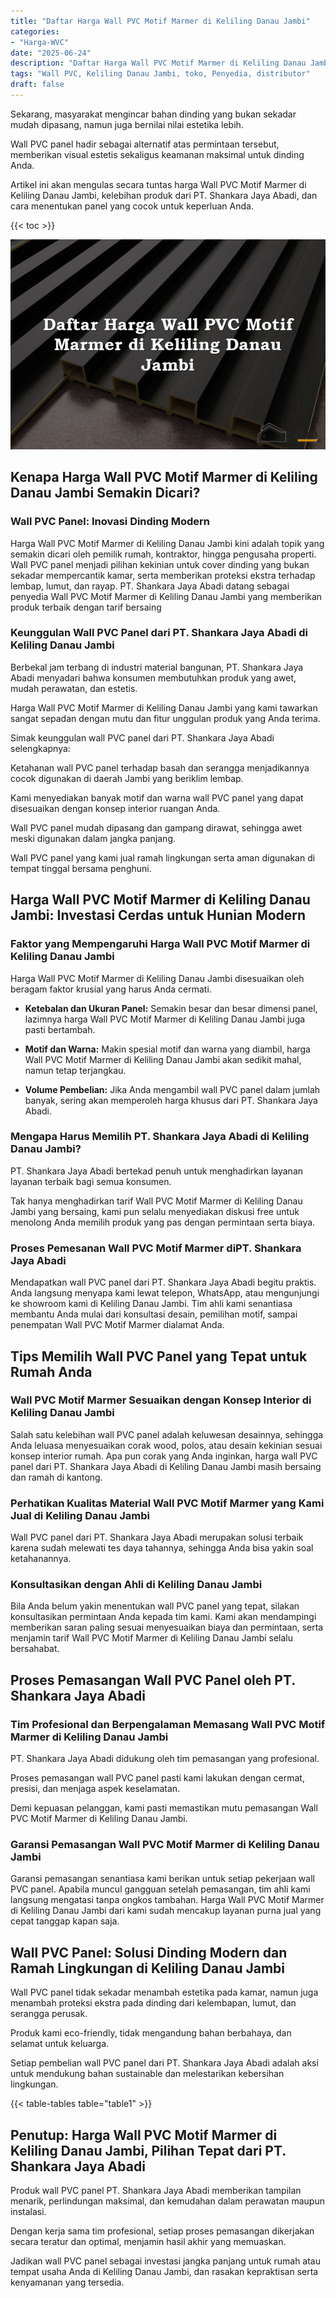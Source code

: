 ```yaml
---
title: "Daftar Harga Wall PVC Motif Marmer di Keliling Danau Jambi"
categories: 
- "Harga-WVC"
date: "2025-06-24"
description: "Daftar Harga Wall PVC Motif Marmer di Keliling Danau Jambi untuk tempat tinggal, perkantoran, dan gerai. Panel unggulan, variasi motif, variasi warna elegan, beserta servis pemasangan ditangani oleh tenaga ahli profesional dan jaminan resmi!|Servis penyediaan Wall PVC Motif Marmer di Keliling Danau Jambi untuk kebutuhan tempat tinggal, perkantoran, maupun ritel, dengan panel berkualitas dan instalasi oleh teknisi ahli dan jaminan resmi.|Solusi Wall PVC Motif Marmer di Keliling Danau Jambi yang terpercaya bagi tempat tinggal, kantor, serta ritel, bersama panel unggulan dan penempatan oleh teknisi berpengalaman dan jaminan resmi.|Penjualan Wall PVC Motif Marmer di Keliling Danau Jambi bagi rumah, kantor, dan ritel, dengan panel unggulan dan instalasi ditangani oleh tim profesional, lengkap beserta garansi resmi.}"
tags: "Wall PVC, Keliling Danau Jambi, toko, Penyedia, distributor"
draft: false
---
```


Sekarang, masyarakat mengincar bahan dinding yang bukan sekadar mudah dipasang, namun juga bernilai nilai estetika lebih.

Wall PVC panel hadir sebagai alternatif atas permintaan tersebut, memberikan visual estetis sekaligus keamanan maksimal untuk dinding Anda.

Artikel ini akan mengulas secara tuntas harga Wall PVC Motif Marmer di Keliling Danau Jambi, kelebihan produk dari PT. Shankara Jaya Abadi, dan cara menentukan panel yang cocok untuk keperluan Anda.

{{< toc >}}

![Daftar Harga Wall PVC Motif Marmer di Keliling Danau Jambi](/images/Harga-WVC/Daftar-Harga-Wall-PVC-Motif-Marmer-di-Keliling-Danau-Jambi.png)


## Kenapa Harga Wall PVC Motif Marmer di Keliling Danau Jambi Semakin Dicari?

### Wall PVC Panel: Inovasi Dinding Modern

Harga Wall PVC Motif Marmer di Keliling Danau Jambi kini adalah topik yang semakin dicari oleh pemilik rumah, kontraktor, hingga pengusaha properti. Wall PVC panel menjadi pilihan kekinian untuk cover dinding yang bukan sekadar mempercantik kamar, serta memberikan proteksi ekstra terhadap lembap, lumut, dan rayap. PT. Shankara Jaya Abadi datang sebagai penyedia Wall PVC Motif Marmer di Keliling Danau Jambi yang memberikan produk terbaik dengan tarif bersaing

### Keunggulan Wall PVC Panel dari PT. Shankara Jaya Abadi di Keliling Danau Jambi

Berbekal jam terbang di industri material bangunan, PT. Shankara Jaya Abadi menyadari bahwa konsumen membutuhkan produk yang awet, mudah perawatan, dan estetis.

Harga Wall PVC Motif Marmer di Keliling Danau Jambi yang kami tawarkan sangat sepadan dengan mutu dan fitur unggulan produk yang Anda terima.

Simak keunggulan wall PVC panel dari PT. Shankara Jaya Abadi selengkapnya:

Ketahanan wall PVC panel terhadap basah dan serangga menjadikannya cocok digunakan di daerah Jambi yang beriklim lembap.

Kami menyediakan banyak motif dan warna wall PVC panel yang dapat disesuaikan dengan konsep interior ruangan Anda.

Wall PVC panel mudah dipasang dan gampang dirawat, sehingga awet meski digunakan dalam jangka panjang.

Wall PVC panel yang kami jual ramah lingkungan serta aman digunakan di tempat tinggal bersama penghuni.

## Harga Wall PVC Motif Marmer di Keliling Danau Jambi: Investasi Cerdas untuk Hunian Modern

### Faktor yang Mempengaruhi Harga Wall PVC Motif Marmer di Keliling Danau Jambi

Harga Wall PVC Motif Marmer di Keliling Danau Jambi disesuaikan oleh beragam faktor krusial yang harus Anda cermati.

- **Ketebalan dan Ukuran Panel:** Semakin besar dan besar dimensi panel, lazimnya harga Wall PVC Motif Marmer di Keliling Danau Jambi juga pasti bertambah.

- **Motif dan Warna:** Makin spesial motif dan warna yang diambil, harga Wall PVC Motif Marmer di Keliling Danau Jambi akan sedikit mahal, namun tetap terjangkau.

- **Volume Pembelian:** Jika Anda mengambil wall PVC panel dalam jumlah banyak, sering akan memperoleh harga khusus dari PT. Shankara Jaya Abadi.

### Mengapa Harus Memilih PT. Shankara Jaya Abadi di Keliling Danau Jambi?

PT. Shankara Jaya Abadi bertekad penuh untuk menghadirkan layanan layanan terbaik bagi semua konsumen.

Tak hanya menghadirkan tarif Wall PVC Motif Marmer di Keliling Danau Jambi yang bersaing, kami pun selalu menyediakan diskusi free untuk menolong Anda memilih produk yang pas dengan permintaan serta biaya.

### Proses Pemesanan Wall PVC Motif Marmer diPT. Shankara Jaya Abadi

Mendapatkan wall PVC panel dari PT. Shankara Jaya Abadi begitu praktis. Anda langsung menyapa kami lewat telepon, WhatsApp, atau mengunjungi ke showroom kami di Keliling Danau Jambi. Tim ahli kami senantiasa membantu Anda mulai dari konsultasi desain, pemilihan motif, sampai penempatan Wall PVC Motif Marmer dialamat Anda.

## Tips Memilih Wall PVC Panel yang Tepat untuk Rumah Anda

### Wall PVC Motif Marmer Sesuaikan dengan Konsep Interior di Keliling Danau Jambi

Salah satu kelebihan wall PVC panel adalah keluwesan desainnya, sehingga Anda leluasa menyesuaikan corak wood, polos, atau desain kekinian sesuai konsep interior rumah. Apa pun corak yang Anda inginkan, harga wall PVC panel dari PT. Shankara Jaya Abadi di Keliling Danau Jambi masih bersaing dan ramah di kantong.

### Perhatikan Kualitas Material Wall PVC Motif Marmer yang Kami Jual di Keliling Danau Jambi

Wall PVC panel dari PT. Shankara Jaya Abadi merupakan solusi terbaik karena sudah melewati tes daya tahannya, sehingga Anda bisa yakin soal ketahanannya.

### Konsultasikan dengan Ahli di Keliling Danau Jambi

Bila Anda belum yakin menentukan wall PVC panel yang tepat, silakan konsultasikan permintaan Anda kepada tim kami. Kami akan mendampingi memberikan saran paling sesuai menyesuaikan biaya dan permintaan, serta menjamin tarif Wall PVC Motif Marmer di Keliling Danau Jambi selalu bersahabat.

## Proses Pemasangan Wall PVC Panel oleh PT. Shankara Jaya Abadi

### Tim Profesional dan Berpengalaman Memasang Wall PVC Motif Marmer di Keliling Danau Jambi

PT. Shankara Jaya Abadi didukung oleh tim pemasangan yang profesional.

Proses pemasangan wall PVC panel pasti kami lakukan dengan cermat, presisi, dan menjaga aspek keselamatan.

Demi kepuasan pelanggan, kami pasti memastikan mutu pemasangan Wall PVC Motif Marmer di Keliling Danau Jambi.

### Garansi Pemasangan Wall PVC Motif Marmer di Keliling Danau Jambi

Garansi pemasangan senantiasa kami berikan untuk setiap pekerjaan wall PVC panel. Apabila muncul gangguan setelah pemasangan, tim ahli kami langsung mengatasi tanpa ongkos tambahan. Harga Wall PVC Motif Marmer di Keliling Danau Jambi dari kami sudah mencakup layanan purna jual yang cepat tanggap kapan saja.

## Wall PVC Panel: Solusi Dinding Modern dan Ramah Lingkungan di Keliling Danau Jambi

Wall PVC panel tidak sekadar menambah estetika pada kamar, namun juga menambah proteksi ekstra pada dinding dari kelembapan, lumut, dan serangga perusak.

Produk kami eco-friendly, tidak mengandung bahan berbahaya, dan selamat untuk keluarga.

Setiap pembelian wall PVC panel dari PT. Shankara Jaya Abadi adalah aksi untuk mendukung bahan sustainable dan melestarikan kebersihan lingkungan.

{{< table-tables table="table1" >}}

## Penutup: Harga Wall PVC Motif Marmer di Keliling Danau Jambi, Pilihan Tepat dari PT. Shankara Jaya Abadi

Produk wall PVC panel PT. Shankara Jaya Abadi memberikan tampilan menarik, perlindungan maksimal, dan kemudahan dalam perawatan maupun instalasi.

Dengan kerja sama tim profesional, setiap proses pemasangan dikerjakan secara teratur dan optimal, menjamin hasil akhir yang memuaskan.

Jadikan wall PVC panel sebagai investasi jangka panjang untuk rumah atau tempat usaha Anda di Keliling Danau Jambi, dan rasakan kepraktisan serta kenyamanan yang tersedia.